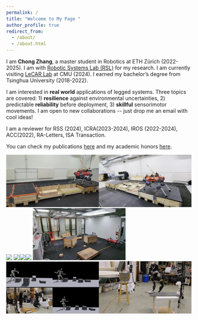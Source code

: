 ```yaml
---
permalink: /
title: "Welcome to My Page "
author_profile: true
redirect_from: 
  - /about/
  - /about.html
---
```



I am **Chong Zhang**, a master student in Robotics at ETH Zürich (2022-2025). I am with [Robotic Systems Lab (RSL)](https://rsl.ethz.ch/) for my research. I am currently visiting [LeCAR Lab](https://lecar-lab.github.io/) at CMU (2024). I earned my bachelor’s degree from Tsinghua University (2018-2022).       

I am interested in **real world** applications of legged systems. Three topics are covered: 1) **resilience** against environmental uncertainties, 2) predictable **reliability** before deployment, 3) **skillful** sensorimotor movements. I am open to new collaborations -- just drop me an email with cool ideas!

I am a reviewer for RSS (2024), ICRA(2023-2024), IROS (2022-2024), ACC(2022), RA-Letters, ISA Transaction.

You can check my publications [here](https://zita-ch.github.io/publications) and my academic honors [here](https://zita-ch.github.io/honors).
  
    
<img src="/files/anymalrisky_iros24.gif" width="250"/><img src="/files/anymalrisky2_iros24.gif" width="250"/><img src="/files/anymal_adv_indoor.gif" width="250"/>
<img src="/files/anymal_adv_wild.gif" width="250"/><img src="/files/abs_snow.gif" width="250"/><img src="/files/robustness_h2o.gif" width="250"/>
<img src="/files/anymal_blindnav.gif" width="250"/><img src="/files/wococo_parkour.gif" width="250"/><img src="/files/wococo_locomani.gif" width="250"/>         